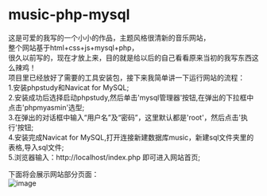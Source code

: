 # music-php-mysql
这是可爱的我写的一个小小的作品，主题风格很清新的音乐网站，  
整个网站基于html+css+js+mysql+php，  
很久以前写的，现在才放上来，目的就是给以后的自己看看原来当初的我写东西这么辣鸡！  
项目里已经放好了需要的工具安装包，接下来我简单讲一下运行网站的流程：  
1.安装phpstudy和Navicat for MySQL;  
2.安装成功后选择启动phpstudy,然后单击'mysql管理器'按钮,在弹出的下拉框中点击'phpmyasmin'选型;  
3.在弹出的对话框中输入“用户名”及“密码”，这里默认都是'root'，然后点击'执行'按钮;  
4.安装完成Navicat for MySQL,打开连接新建数据库music，新建sql文件夹里的表格,导入sql文件;  
5.浏览器输入：http://localhost/index.php 即可进入网站首页;  
  
下面将会展示网站部分页面：  
![image](https://github.com/ALitterGirlZX/music-php-mysql/master/tree/READMEIMG/网站展示图/4T3`PLB%%NUWCAQ~QD}%SOP.png)
